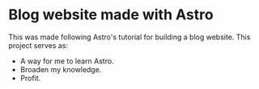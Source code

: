 # Blog website made with Astro

This was made following Astro's tutorial for building a blog website. This project serves as:
- A way for me to learn Astro.
- Broaden my knowledge.
- Profit.
